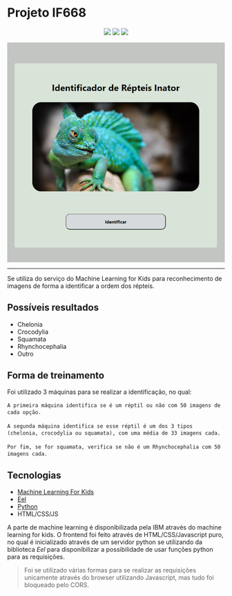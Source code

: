 # Projeto IF668

<p align=center>
    <img src="https://img.shields.io/badge/-Python-black?style=flat&logo=python">
    <img src="https://img.shields.io/badge/-Javascript-black?style=flat&logo=javascript">
    <img src="https://img.shields.io/badge/Eel-0.12.4-blue">
</p>

<img align = "center" src=".github/front.png">

---

Se utiliza do serviço do Machine Learning for Kids para reconhecimento de imagens de forma a identificar a ordem dos répteis.

## Possíveis resultados
 - Chelonia
 - Crocodylia
 - Squamata
 - Rhynchocephalia
 - Outro

## Forma de treinamento
Foi utilizado 3 máquinas para se realizar a identificação, no qual: 
    
    A primeira máquina identifica se é um réptil ou não com 50 imagens de cada opção.

    A segunda máquina identifica se esse réptil é um dos 3 tipos (chelonia, crocodylia ou squamata), com uma média de 33 imagens cada.

    Por fim, se for squamata, verifica se não é um Rhynchocephalia com 50 imagens cada.

## Tecnologias
- [Machine Learning For Kids](https://machinelearningforkids.co.uk/)
- [Eel](https://github.com/samuelhwilliams/Eel)
- [Python](https://www.python.org/)
- HTML/CSS/JS

A parte de machine learning é disponibilizada pela IBM através do machine learning for kids. O frontend foi feito através de HTML/CSS/Javascript puro, no qual é inicializado através de um servidor python se utilizando da biblioteca *Eel* para disponibilizar a possibilidade de usar funções python para as requisições.

> Foi se utilizado várias formas para se realizar as requisições unicamente através do browser utilizando Javascript, mas tudo foi bloqueado pelo CORS.